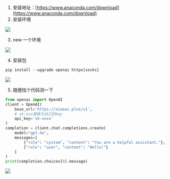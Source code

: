 1. 安装地址：[https://www.anaconda.com/download](https://www.anaconda.com/download)
2. 安装环境

![](https://cdn.nlark.com/yuque/0/2025/png/2639475/1736931647590-aed659e6-99bb-456c-9448-06c1f384b1e7.png)

3. new 一个环境

![](https://cdn.nlark.com/yuque/0/2025/png/2639475/1736931576856-c48cac22-afdd-4ce2-9e14-508d5ee79296.png)

4. 安装包

```python
pip install --upgrade openai httpx[socks]
```

![](https://cdn.nlark.com/yuque/0/2025/png/2639475/1736931731374-de0b3d74-d824-4291-b89f-83765e1d0090.png)

5. 随便找个代码测一下

```python
from openai import OpenAI
client = OpenAI(
    base_url='https://xiaoai.plus/v1',
    # sk-xxx替换为自己的key
    api_key='sk-xxxx'
)
completion = client.chat.completions.create(
    model="gpt-4o",
    messages=[
        {"role": "system", "content": "You are a helpful assistant."},
        {"role": "user", "content": "Hello!"}
    ]
)
print(completion.choices[0].message)
```

![](https://cdn.nlark.com/yuque/0/2025/png/2639475/1736931758857-27aedc95-0d17-42d4-9a7f-29c2382e0fe3.png)

